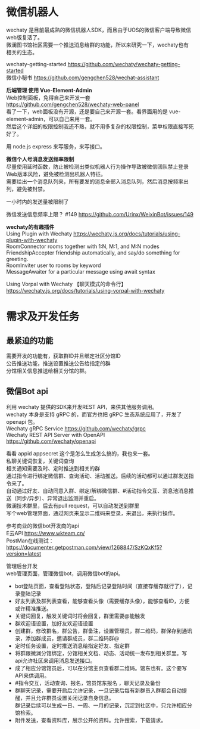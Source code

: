 # 微信机器人
wechaty 是目前最成熟的微信机器人SDK，而且由于UOS的微信客户端导致微信web版复活了。   
微澜图书馆社区需要一个推送消息给群的功能，所以来研究一下，wechaty也有相关的生态。   

wechaty-getting-started https://github.com/wechaty/wechaty-getting-started      
微信小秘书 https://github.com/gengchen528/wechat-assistant  

**后端管理 使用 Vue-Element-Admin**     
Web控制面板，免得自己来开发一套 https://github.com/gengchen528/wechaty-web-panel            
看了一下，web面板没有开源，还是要自己来开源一套。看界面用的是 vue-element-admin，可以自己来用一套。      
然后这个详细的权限控制我还不熟，就不用多复杂的权限控制，菜单权限直接写死好了。  

用 node.js express 来写服务，来写接口。     


**微信个人号消息发送频率限制**      
尽量使用延时函数，防止被检测出类似机器人行为操作导致被微信团队禁止登录Web版本风险，避免被检测出机器人特征。    
需要给出一个消息队列来，所有要发的消息全部入消息队列，然后消息按频率出列，避免被封禁。  

一小时内的发送量被限制了    

微信发送信息频率上限？ #149 https://github.com/Urinx/WeixinBot/issues/149       

**wechaty的有趣插件**       
Using Plugin with Wechaty https://wechaty.js.org/docs/tutorials/using-plugin-with-wechaty       
RoomConnector	rooms together with 1:N, M:1, and M:N modes     
FriendshipAccepter	friendship automatically, and say/do something for greeting.        
RoomInviter	user to rooms by keyword        
MessageAwaiter	for a particular message using await syntax 

Using Vorpal with Wechaty 【聊天模式的命令行】 https://wechaty.js.org/docs/tutorials/using-vorpal-with-wechaty      

# 需求及开发任务
## 最紧迫的功能        
需要开发的功能有，获取群ID并且绑定社区分馆ID            
公告推送功能，推送设置推送公告给指定的群            
分馆相关信息推送给相关分馆的群。        


## 微信Bot api    
利用 wechaty 提供的SDK来开发REST API，来供其他服务调用。        
wechaty 本身是支持 gRPC 的，而官方也把 gRPC 生态系统应用了，开发了 openapi 包。     
Wechaty gRPC Service https://github.com/wechaty/grpc        
Wechaty REST API Server with OpenAPI https://github.com/wechaty/openapi         

看看 appid appsecret 这个是怎么生成怎么搞的，我也来一套。   
私聊关键词恢复，关键词查询      
相关通知需要及时、定时推送到相关的群        
通过指令进行绑定微信群、查询活动、活动推送。后续的活动都可以通过群发送指令来了。        
自动通过好友、自动同意入群、绑定/解绑微信群、#活动指令交互、消息池消息推送（同步/异步）、异常退出监测并重启。       
微澜技术群里，后去有pull request，可以自动发送到群里        
写个web管理界面，通过网页来显示二维码来登录，来退出，来执行操作。       

参考商业的微信bot开发商的api    
E云API https://www.wkteam.cn/   
PostMan在线测试：https://documenter.getpostman.com/view/1268847/SzKQxKf5?version=latest     

管理后台开发        
web管理页面，管理微信bot，调用微信bot的api。    
* bot登陆页面，查看登陆状态，登陆后记录登陆时间（直接存缓存就行了），记录登陆记录   
* 好友列表及群列表查看，能够查看头像（需要缓存头像），能够查看ID，方便或许精准推送。    
* 关键词回复，触发关键词时将会回复，群里需要@能触发 
* 群欢迎语设置，加好友欢迎语设置    
* 创建群，修改群名，群公告，群备注，设置管理员，群二维码，群保存到通讯录，添加群成员，邀请群成员，群二维码群@           
* 定时任务设置，定时推送消息给指定好友、指定群    
* 将群跟微澜分馆绑定，分馆相关文档、动态、活动统一发布到相关群里。写api允许社区来调用消息发送接口。   
* 成了相应分馆馆员后，可以在分馆主页查看群二维码。馆东也有。这个要写API来供调用。     
* #指令交互，活动查询、报名，馆员馆东报名 ，聊天记录及备份    
* 群聊天记录，需要开启后允许记录，一旦记录后每有新群员入群都会自动提醒，并且允许群员设置关闭记录自身信息。  
 群记录后续可以生成一日、一周、一月的记录，沉淀到社区中，只允许相应分馆检索。   
* 附件发送，查看资料库，展示公开的资料。允许搜索，下载请求。    